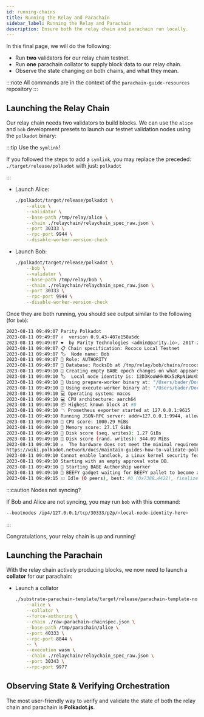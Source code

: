 ```yaml
---
id: running-chains
title: Running the Relay and Parachain
sidebar_label: Running the Relay and Parachain
description: Ensure both the relay chain and parachain run locally.
---
```


In this final page, we will do the following:

- Run **two** validators for our relay chain testnet.
- Run **one** parachain collator to supply block data to our relay chain.
- Observe the state changing on both chains, and what they mean.

:::note All commands are in the context of the `parachain-guide-resources` repository
:::

## Launching the Relay Chain

Our relay chain needs two validators to build blocks.  We can use the `alice` and `bob` development presets to launch our testnet validation nodes using the `polkadot` binary:

:::tip Use the `symlink`!

If you followed the steps to add a `symlink`, you may replace the preceded: `./target/release/polkadot` with just: `polkadot`

:::

- Launch Alice: 
    ```bash
    ./polkadot/target/release/polkadot \
        --alice \
        --validator \
        --base-path /tmp/relay/alice \
        --chain ./relaychain/relaychain_spec_raw.json \
        --port 30333 \
        --rpc-port 9944 \
        --disable-worker-version-check
    ```
- Launch Bob:
    ```bash
    ./polkadot/target/release/polkadot \
        --bob \
        --validator \
        --base-path /tmp/relay/bob \
        --chain ./relaychain/relaychain_spec_raw.json \
        --port 30333 \
        --rpc-port 9944 \
        --disable-worker-version-check
    ```

Once they are both running, you should see output similar to the following (for `bob`):

```bash
2023-08-11 09:49:07 Parity Polkadot
2023-08-11 09:49:07 ✌️  version 0.9.43-407e158a5dc
2023-08-11 09:49:07 ❤️  by Parity Technologies <admin@parity.io>, 2017-2023
2023-08-11 09:49:07 📋 Chain specification: Rococo Local Testnet
2023-08-11 09:49:07 🏷  Node name: Bob
2023-08-11 09:49:07 👤 Role: AUTHORITY
2023-08-11 09:49:07 💾 Database: RocksDb at /tmp/relay/bob/chains/rococo_local_testnet/db/full
2023-08-11 09:49:10 👶 Creating empty BABE epoch changes on what appears to be first startup.
2023-08-11 09:49:10 🏷  Local node identity is: 12D3KooWHk4Kx5zRpNiWoXb44Vaye1kGbgwENUwHp1AVk9ze9ko8
2023-08-11 09:49:10 🚀 Using prepare-worker binary at: "/Users/bader/Documents/polkadot/polkadot/target/release/polkadot-prepare-worker"
2023-08-11 09:49:10 🚀 Using execute-worker binary at: "/Users/bader/Documents/polkadot/polkadot/target/release/polkadot-execute-worker"
2023-08-11 09:49:10 💻 Operating system: macos
2023-08-11 09:49:10 💻 CPU architecture: aarch64
2023-08-11 09:49:10 📦 Highest known block at #0
2023-08-11 09:49:10 〽️ Prometheus exporter started at 127.0.0.1:9615
2023-08-11 09:49:10 Running JSON-RPC server: addr=127.0.0.1:9944, allowed origins=["http://localhost:*", "http://127.0.0.1:*", "https://localhost:*", "https://127.0.0.1:*", "https://polkadot.js.org"]
2023-08-11 09:49:10 🏁 CPU score: 1000.29 MiBs
2023-08-11 09:49:10 🏁 Memory score: 27.17 GiBs
2023-08-11 09:49:10 🏁 Disk score (seq. writes): 1.27 GiBs
2023-08-11 09:49:10 🏁 Disk score (rand. writes): 344.09 MiBs
2023-08-11 09:49:10 ⚠️  The hardware does not meet the minimal requirements for role 'Authority' find out more at:
https://wiki.polkadot.network/docs/maintain-guides-how-to-validate-polkadot#reference-hardware
2023-08-11 09:49:10 Cannot enable landlock, a Linux kernel security feature. Running validation of malicious PVF code has a higher risk of compromising this machine. Consider running on Linux with landlock support for maximum security.
2023-08-11 09:49:10 Starting with an empty approval vote DB.
2023-08-11 09:49:10 👶 Starting BABE Authorship worker
2023-08-11 09:49:10 🥩 BEEFY gadget waiting for BEEFY pallet to become available...
2023-08-11 09:49:15 💤 Idle (0 peers), best: #0 (0x7389…4422), finalized #0 (0x7389…4422), ⬇ 0 ⬆ 0
```

:::caution Nodes not syncing?

If Bob and Alice are not syncing, you may run `bob` with this command:

```bash
--bootnodes /ip4/127.0.0.1/tcp/30333/p2p/<local-node-identity-here>
```

:::

Congratulations, your relay chain is up and running!

## Launching the Parachain

With the relay chain actively producing blocks, we now need to launch a **collator** for our parachain:

- Launch a collator
    ```bash
    ./substrate-parachain-template/target/release/parachain-template-node \
        --alice \
        --collator \
        --force-authoring \
        --chain ./raw-parachain-chainspec.json \
        --base-path /tmp/parachain/alice \
        --port 40333 \
        --rpc-port 8844 \
        -- \
        --execution wasm \
        --chain ./relaychain/relaychain_spec_raw.json \
        --port 30343 \
        --rpc-port 9977
    ```

## Observing State & Verifying Orchestration

The most user-friendly way to verify and validate the state of both the relay chain and parachain is **Polkadot.js**.